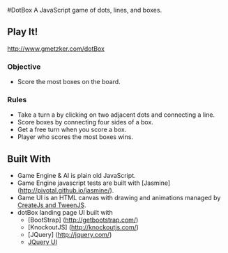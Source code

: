 #DotBox
A JavaScript game of dots, lines, and boxes.




## Play It!
http://www.gmetzker.com/dotBox


### Objective
* Score the most boxes on the board.


### Rules

* Take a turn a by clicking on two adjacent dots and connecting a line.
* Score boxes by connecting four sides of a box.
* Get a free turn when you score a box.
* Player who scores the most boxes wins.

## Built With

* Game Engine & AI is plain old JavaScript.
* Game Engine javascript tests are built with [Jasmine] (http://pivotal.github.io/jasmine/).
* Game UI is an HTML canvas with drawing and animations managed by [CreateJs and TweenJS](http://www.createjs.com/).
* dotBox landing page UI built with 
  * [BootStrap] (http://getbootstrap.com/)
  * [KnockoutJS] (http://knockoutjs.com/)
  * [JQuery] (http://jquery.com/)
  * [JQuery UI](http://jqueryui.com/)

